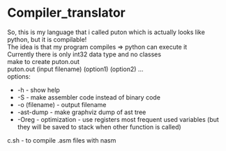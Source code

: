 # Compiler_translator
So, this is my language that i called puton which is actually looks like python, but it is compilable!   
The idea is that my program compiles => python can execute it   
Currently there is only int32 data type and no classes   
make to create puton.out   
puton.out (input filename) (option1) (option2) ...   
options:
* -h - show help
* -S - make assembler code instead of binary code
* -o (filename) - output filename
* -ast-dump - make graphviz dump of ast tree
* -Oreg - optimization - use registers most frequent used variables (but they will be saved to stack when other function is called)

c.sh - to compile .asm files with nasm
